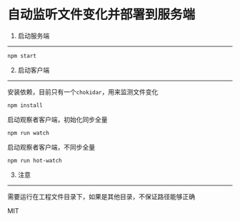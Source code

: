 自动监听文件变化并部署到服务端
=======

1. 启动服务端
---

```shell
npm start
```


2. 启动客户端
---

安装依赖，目前只有一个`chokidar`，用来监测文件变化

```shell
npm install
```

启动观察者客户端，初始化同步全量
```shell
npm run watch
```

启动观察者客户端，不同步全量

```shell
npm run hot-watch
```


3. 注意
---

需要运行在工程文件目录下，如果是其他目录，不保证路径能够正确


MIT